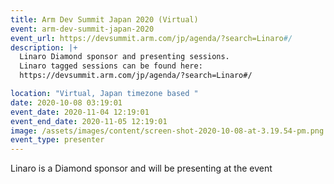 ```yaml
---
title: Arm Dev Summit Japan 2020 (Virtual)
event: arm-dev-summit-japan-2020
event_url: https://devsummit.arm.com/jp/agenda/?search=Linaro#/
description: |+
  Linaro Diamond sponsor and presenting sessions.
  Linaro tagged sessions can be found here: 
  https://devsummit.arm.com/jp/agenda/?search=Linaro#/

location: "Virtual, Japan timezone based "
date: 2020-10-08 03:19:01
event_date: 2020-11-04 12:19:01
event_end_date: 2020-11-05 12:19:01
image: /assets/images/content/screen-shot-2020-10-08-at-3.19.54-pm.png
event_type: presenter
---
```

Linaro is a Diamond sponsor and will be presenting at the event
